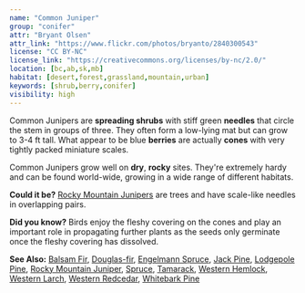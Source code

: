 ```yaml
---
name: "Common Juniper"
group: "conifer"
attr: "Bryant Olsen"
attr_link: "https://www.flickr.com/photos/bryanto/2840300543"
license: "CC BY-NC"
license_link: "https://creativecommons.org/licenses/by-nc/2.0/"
location: [bc,ab,sk,mb]
habitat: [desert,forest,grassland,mountain,urban]
keywords: [shrub,berry,conifer]
visibility: high
---
```

Common Junipers are **spreading shrubs** with stiff green **needles** that circle the stem in groups of three. They often form a low-lying mat but can grow to 3-4 ft tall. What appear to be blue **berries** are actually **cones** with very tightly packed miniature scales.

Common Junipers grow well on **dry**, **rocky** sites. They're extremely hardy and can be found world-wide, growing in a wide range of different habitats.

**Could it be?** [Rocky Mountain Junipers](/trees/rockyjun/) are trees and have scale-like needles in overlapping pairs.

**Did you know?** Birds enjoy the fleshy covering on the cones and play an important role in propagating further plants as the seeds only germinate once the fleshy covering has dissolved.

<!-- generated, do not edit -->
**See Also:**
[Balsam Fir](/trees/balfir/),
[Douglas-fir](/trees/dougfir/),
[Engelmann Spruce](/trees/engel/),
[Jack Pine](/trees/jack/),
[Lodgepole Pine](/trees/lodge/),
[Rocky Mountain Juniper](/trees/rockyjun/),
[Spruce](/trees/spruce/),
[Tamarack](/trees/tam/),
[Western Hemlock](/trees/westhem/),
[Western Larch](/trees/westlar/),
[Western Redcedar](/trees/westred/),
[Whitebark Pine](/trees/whbark/)
